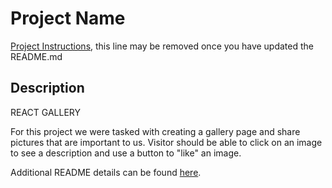 # Project Name

[Project Instructions](./INSTRUCTIONS.md), this line may be removed once you have updated the README.md

## Description

REACT GALLERY

For this project we were tasked with creating a gallery page and share pictures that are important to us. Visitor should be able to click on an image to see a description and use a button to "like" an image. 



Additional README details can be found [here](https://github.com/PrimeAcademy/readme-template/blob/master/README.md).
